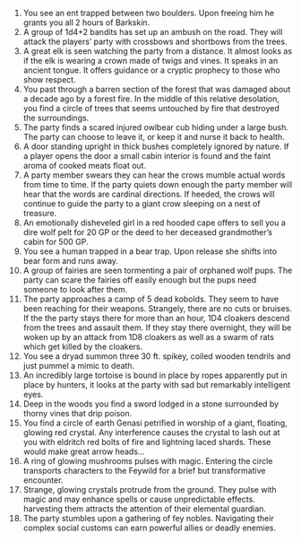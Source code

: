 1. You see an ent trapped between two boulders. Upon freeing him he grants you all 2 hours of Barkskin.
2. A group of 1d4+2 bandits has set up an ambush on the road. They will attack the players’ party with crossbows and shortbows from the trees.
3. A great elk is seen watching the party from a distance. It almost looks as if the elk is wearing a crown made of twigs and vines. It speaks in an ancient tongue. It offers guidance or a cryptic prophecy to those who show respect.
4. You past through a barren section of the forest that was damaged about a decade ago by a forest fire. In the middle of this relative desolation, you find a circle of trees that seems untouched by fire that destroyed the surroundings.
5. The party finds a scared injured owlbear cub hiding under a large bush. The party can choose to leave it, or keep it and nurse it back to health.
6. A door standing upright in thick bushes completely ignored by nature. If a player opens the door a small cabin interior is found and the faint aroma of cooked meats float out.
7. A party member swears they can hear the crows mumble actual words from time to time. If the party quiets down enough the party member will hear that the words are cardinal directions. If heeded, the crows will continue to guide the party to a giant crow sleeping on a nest of treasure.
8. An emotionally disheveled girl in a red hooded cape offers to sell you a dire wolf pelt for 20 GP or the deed to her deceased grandmother’s cabin for 500 GP.
9. You see a human trapped in a bear trap. Upon release she shifts into bear form and runs away.
10. A group of fairies are seen tormenting a pair of orphaned wolf pups. The party can scare the fairies off easily enough but the pups need someone to look after them.
11. The party approaches a camp of 5 dead kobolds. They seem to have been reaching for their weapons. Strangely, there are no cuts or bruises. If the the party stays there for more than an hour, 1D4 cloakers descend from the trees and assault them. If they stay there overnight, they will be woken up by an attack from 1D8 cloakers as well as a swarm of rats which get killed by the cloakers.
12. You see a dryad summon three 30 ft. spikey, coiled wooden tendrils and just pummel a mimic to death.
13. An incredibly large tortoise is bound in place by ropes apparently put in place by hunters, it looks at the party with sad but remarkably intelligent eyes.
14. Deep in the woods you find a sword lodged in a stone surrounded by thorny vines that drip poison.
15. You find a circle of earth Genasi petrified in worship of a giant, floating, glowing red crystal. Any interference causes the crystal to lash out at you with eldritch red bolts of fire and lightning laced shards. These would make great arrow heads…
16. A ring of glowing mushrooms pulses with magic. Entering the circle transports characters to the Feywild for a brief but transformative encounter.
17. Strange, glowing crystals protrude from the ground. They pulse with magic and may enhance spells or cause unpredictable effects. harvesting them attracts the attention of their elemental guardian.
18. The party stumbles upon a gathering of fey nobles. Navigating their complex social customs can earn powerful allies or deadly enemies.